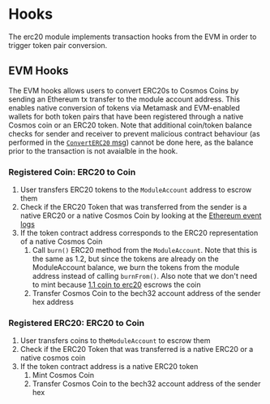 <!--
order: 5
-->

# Hooks

The erc20 module implements transaction hooks from the EVM in order to trigger
token pair conversion.

## EVM Hooks

The EVM hooks allows users to convert ERC20s to Cosmos Coins by sending an
Ethereum tx transfer to the module account address. This enables native
conversion of tokens via Metamask and EVM-enabled wallets for both token pairs
that have been registered through a native Cosmos coin or an ERC20 token. Note
that additional coin/token balance checks for sender and receiver to prevent
malicious contract behaviour (as performed in the
[`ConvertERC20` msg](03\_state_transitions.md#21-erc20-to-coin)) cannot be done
here, as the balance prior to the transaction is not avaialble in the hook.

### Registered Coin: ERC20 to Coin

1. User transfers ERC20 tokens to the `ModuleAccount` address to escrow them
2. Check if the ERC20 Token that was transferred from the sender is a native
   ERC20 or a native Cosmos Coin by looking at the
   [Ethereum event logs](https://medium.com/mycrypto/understanding-event-logs-on-the-ethereum-blockchain-f4ae7ba50378#:~:text=A%20log%20record%20can%20be,or%20a%20change%20of%20ownership.\&text=Each%20log%20record%20consists%20of,going%20on%20in%20an%20event)
3. If the token contract address corresponds to the ERC20 representation of a
   native Cosmos Coin
   1. Call `burn()` ERC20 method from the `ModuleAccount`. Note that this is the
      same as 1.2, but since the tokens are already on the ModuleAccount
      balance, we burn the tokens from the module address instead of calling
      `burnFrom()`. Also note that we don't need to mint because
      [1.1 coin to erc20](03\_state_transitions.md#11-coin-to-erc20) escrows the
      coin
   2. Transfer Cosmos Coin to the bech32 account address of the sender hex
      address

### Registered ERC20: ERC20 to Coin

1. User transfers coins to the`ModuleAccount` to escrow them
2. Check if the ERC20 Token that was transferred is a native ERC20 or a native
   cosmos coin
3. If the token contract address is a native ERC20 token
   1. Mint Cosmos Coin
   2. Transfer Cosmos Coin to the bech32 account address of the sender hex
